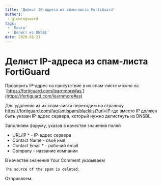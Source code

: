 ```yaml
---
title: 'Делист IP-адреса из спам-листа FortiGuard'
authors: 
 - glowingsword
tags:
 - 'Почта'
 - 'Делист из DNSBL'
date: 2020-08-21
---
```

# Делист IP-адреса из спам-листа FortiGuard

Проверить IP-адрес на присутствие в их спам-листе можно на `[`https://fortiguard.com/learnmore#as`](https://fortiguard.com/learnmore#as)

Для удаления из их спам-листа переходим на страницу <https://fortiguard.com/faq/antispam/blacklist?url=IP> где вместо IP должен быть указан IP-адрес сервера, который нужно делистнуть из DNSBL. 

Заполняем форуму, указав в качестве значения полей

* URL/IP \* - IP-адрес сервера 
* Contact Name - своё имя 
* Contact Email \* - рабочий email 
* Company - название компании

В качестве значения Your Comment указываем

```
The source of the spam is deleted.
```

Отправляем.

